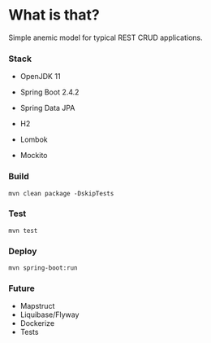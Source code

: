 # What is that?
Simple anemic model for typical REST CRUD applications.

### Stack
* OpenJDK 11
* Spring Boot 2.4.2
* Spring Data JPA
* H2
* Lombok

* Mockito

### Build
```mvn clean package -DskipTests```

### Test
```mvn test```

### Deploy
```mvn spring-boot:run```

### Future
* Mapstruct
* Liquibase/Flyway
* Dockerize
* Tests
